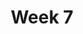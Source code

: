 ---
    title: Week 7
    weekNumber: 7
    days:
      - date: 2023-2-21
        events:
          
          "**HW 4**{: .label .label-hw } [Simulation, Sampling, and Hypothesis Testing](http://datahub.ucsd.edu/user-redirect/git-sync?repo=https://github.com/dsc-courses/dsc10-2023-wi&subPath=homeworks/hw04/hw04.ipynb)":
      - date: 2023-2-22
        events:
          "**LEC 17**{: .label .label-lecture } [Permutation Testing, Bootstrapping](http://datahub.ucsd.edu/user-redirect/git-sync?repo=https://github.com/dsc-courses/dsc10-2023-wi&subPath=lectures/lec17/lec17.ipynb) [✏️](resources/lectures/lec17/lec17.html) [Watch 🎥](https://podcast.ucsd.edu/watch/wi23/dsc10_b00/18/kaltura)":
            "[CIT 12.2-13.2](https://inferentialthinking.com/chapters/12/2/Causality.html)"
        
          "**DIS 7**{: .label .label-disc } [Hypothesis Testing and Permutation Testing](https://practice.dsc10.com/disc07/index.html)":
                
      - date: 2023-2-24
        events:
          "**LEC 18**{: .label .label-lecture } Bootstrapping, Percentiles, and Confidence Intervals":
            "[CIT 13.1-13.3](https://inferentialthinking.com/chapters/13/1/Percentiles.html)"

      - date: 2023-2-25
        events:
          
          "**Lab 5**{: .label .label-lab } [Resampling and Bootstrapping](http://datahub.ucsd.edu/user-redirect/git-sync?repo=https://github.com/dsc-courses/dsc10-2023-wi&subPath=labs/lab05/lab05.ipynb)":
---
